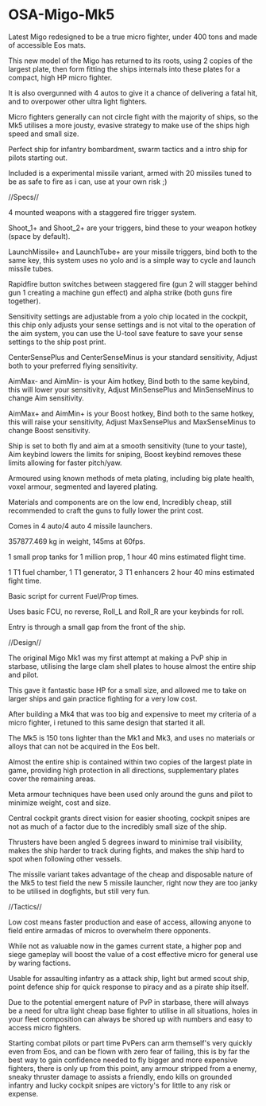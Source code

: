 # OSA-Migo-Mk5
Latest Migo redesigned to be a true micro fighter, under 400 tons and made of accessible Eos mats.

This new model of the Migo has returned to its roots, using 2 copies of the largest plate, then form fitting the ships internals into these plates for a compact, high HP micro fighter.

It is also overgunned with 4 autos to give it a chance of delivering a fatal hit, and to overpower other ultra light fighters.

Micro fighters generally can not circle fight with the majority of ships, so the Mk5 utilises a more jousty, evasive strategy to make use of the ships high speed and small size.

Perfect ship for infantry bombardment, swarm tactics and a intro ship for pilots starting out.

Included is a experimental missile variant, armed with 20 missiles tuned to be as safe to fire as i can, use at your own risk ;)

//Specs//

4 mounted weapons with a staggered fire trigger system.

Shoot_1+ and Shoot_2+ are your triggers, bind these to your weapon hotkey (space by default).

LaunchMissile+ and LaunchTube+ are your missile triggers, bind both to the same key, this system uses no yolo and is a simple way to cycle and launch missile tubes.

Rapidfire button switches between staggered fire (gun 2 will stagger behind gun 1 creating a machine gun effect) and alpha strike (both guns fire together).

Sensitivity settings are adjustable from a yolo chip located in the cockpit, this chip only adjusts your sense settings and is not vital to the operation of the aim system, you can use the U-tool save feature to save your sense settings to the ship post print.

CenterSensePlus and CenterSenseMinus is your standard sensitivity, Adjust both to your preferred flying sensitivity.

AimMax- and AimMin- is your Aim hotkey, Bind both to the same keybind, this will lower your sensitivity, Adjust MinSensePlus and MinSenseMinus to change Aim sensitivity.

AimMax+ and AimMin+ is your Boost hotkey, Bind both to the same hotkey, this will raise your sensitivity, Adjust MaxSensePlus and MaxSenseMinus to change Boost sensitivity.

Ship is set to both fly and aim at a smooth sensitivity (tune to your taste), Aim keybind lowers the limits for sniping, Boost keybind removes these limits allowing for faster pitch/yaw.

Armoured using known methods of meta plating, including big plate health, voxel armour, segmented and layered plating.

Materials and components are on the low end, Incredibly cheap, still recommended to craft the guns to fully lower the print cost.

Comes in 4 auto/4 auto 4 missile launchers.

357877.469 kg in weight, 145ms at 60fps.

1 small prop tanks for 1 million prop, 1 hour 40 mins estimated flight time.

1 T1 fuel chamber, 1 T1 generator, 3 T1 enhancers 2 hour 40 mins estimated fight time.

Basic script for current Fuel/Prop times.

Uses basic FCU, no reverse, Roll_L and Roll_R are your keybinds for roll.

Entry is through a small gap from the front of the ship.

//Design//

The original Migo Mk1 was my first attempt at making a PvP ship in starbase, utilising the large clam shell plates to house almost the entire ship and pilot.

This gave it fantastic base HP for a small size, and allowed me to take on larger ships and gain practice fighting for a very low cost.

After building a Mk4 that was too big and expensive to meet my criteria of a micro fighter, i retuned to this same design that started it all.

The Mk5 is 150 tons lighter than the Mk1 and Mk3, and uses no materials or alloys that can not be acquired in the Eos belt.

Almost the entire ship is contained within two copies of the largest plate in game, providing high protection in all directions, supplementary plates cover the remaining areas.

Meta armour techniques have been used only around the guns and pilot to minimize weight, cost and size.

Central cockpit grants direct vision for easier shooting, cockpit snipes are not as much of a factor due to the incredibly small size of the ship.

Thrusters have been angled 5 degrees inward to minimise trail visibility, makes the ship harder to track during fights, and makes the ship hard to spot when following other vessels.

The missile variant takes advantage of the cheap and disposable nature of the Mk5 to test field the new 5 missile launcher, right now they are too janky to be utilised in dogfights, but still very fun.

//Tactics//

Low cost means faster production and ease of access, allowing anyone to field entire armadas of micros to overwhelm there opponents.

While not as valuable now in the games current state, a higher pop and siege gameplay will boost the value of a cost effective micro for general use by waring factions.

Usable for assaulting infantry as a attack ship, light but armed scout ship, point defence ship for quick response to piracy and as a pirate ship itself.

Due to the potential emergent nature of PvP in starbase, there will always be a need for ultra light cheap base fighter to utilise in all situations, holes in your fleet composition can always be shored up with numbers and easy to access micro fighters.

Starting combat pilots or part time PvPers can arm themself's very quickly even from Eos, and can be flown with zero fear of failing, this is by far the best way to gain confidence needed to fly bigger and more expensive fighters, there is only up from this point, any armour stripped from a enemy, sneaky thruster damage to assists a friendly, endo kills on grounded infantry and lucky cockpit snipes are victory's for little to any risk or expense.
